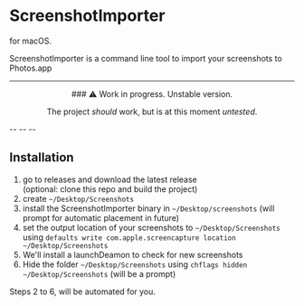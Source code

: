 # ScreenshotImporter
for macOS.

ScreenshotImporter is a command line tool to import your screenshots to Photos.app

-- -- -- 
<center>
### ⚠️ Work in progress.
Unstable version.

The project *_should_* work, but is at this moment _untested_.
</center>
-- -- -- 

## Installation
1. go to releases and download the latest release  
(optional: clone this repo and build the project)
2. create `~/Desktop/Screenshots`
3. install the ScreenshotImporter binary in `~/Desktop/screenshots` (will prompt for automatic placement in future)
4. set the output location of your screenshots to `~/Desktop/Screenshots` using `defaults write com.apple.screencapture location ~/Desktop/Screenshots` 
5. We'll install a launchDeamon to check for new screenshots
6. Hide the folder `~/Desktop/Screenshots` using `chflags hidden ~/Desktop/Screenshots` (will be a prompt)

Steps 2 to 6, will be automated for you.
